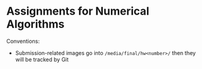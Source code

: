 # Assignments for Numerical Algorithms

Conventions:
- Submission-related images go into `/media/final/hw<number>/` then they will be tracked by Git